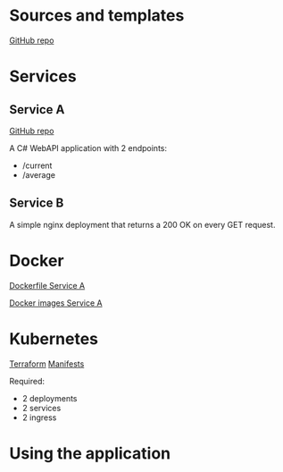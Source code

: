 # Sources and templates
[GitHub repo](https://github.com/paulbordea/ms-tech)

# Services
## Service A
[GitHub repo](https://github.com/paulbordea/ms-tech/tree/main/ServiceA)

A C# WebAPI application with 2 endpoints: 
* /current
* /average 

## Service B
A simple nginx deployment that returns a 200 OK on every GET request.


# Docker
[Dockerfile Service A](https://github.com/paulbordea/ms-tech/tree/main/ServiceA/Dockerfile)


[Docker images Service A](https://hub.docker.com/r/paulbordea/servicea)

# Kubernetes
[Terraform](https://github.com/paulbordea/ms-tech/tree/main/terraform)
[Manifests](https://github.com/paulbordea/ms-tech/tree/main/k8s)

Required:
* 2 deployments
* 2 services
* 2 ingress

# Using the application

